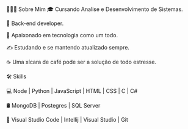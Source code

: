 👨🏻‍💻 Sobre Mim
🎓   Cursando Analise e Desenvolvimento de Sistemas.

💼   Back-end developer.

🌱   Apaixonado em tecnologia como um todo.

✍️   Estudando e se mantendo atualizado sempre.

☕   Uma xícara de café pode ser a solução de todo estresse.

🛠 Skills

💻   Node | Python | JavaScript | HTML | CSS | C | C#

🛢   MongoDB | Postegres | SQL Server

🔧   Visual Studio Code | Intellij | Visual Studio | Git

